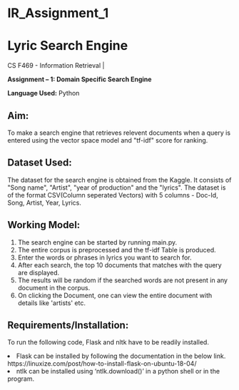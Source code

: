# IR_Assignment_1
# Lyric Search Engine
CS F469 - Information Retrieval |

<p><b>Assignment – 1: Domain Specific Search Engine</b></p>
<p><b>Language Used:</b>	Python </p>

<h2>Aim:</h2>
To make a search engine that retrieves relevent documents when a query is entered using the vector space model and "tf-idf" score for ranking.

<h2>Dataset Used:</h2>
The dataset for the search engine is obtained from the Kaggle. It consists of "Song name", "Artist", "year of production" and the "lyrics".  
The dataset is of the format CSV(Column seperated Vectors) with 5 columns - Doc-Id, Song, Artist, Year, Lyrics.

<h2>Working Model:</h2>

1.	The search engine can be started by running main.py.
2.	The entire corpus is preprocessed and the tf-idf Table is produced.
3.  Enter the words or phrases in lyrics you want to search for.
4.	After each search, the top 10 documents that matches with the query are displayed.
5.	The results will be random if the searched words are not present in any document in the corpus.
6.  On clicking the Document, one can view the entire document with details like 'artists' etc.

<h2>Requirements/Installation:</h2>

To run the following code, Flask and nltk have to be readily installed.
<li>	Flask can be installed by following the documentation in the below link. https://linuxize.com/post/how-to-install-flask-on-ubuntu-18-04/</li>
<li>	ntlk can be installed using ‘ntlk.download()’ in a python shell or in the program.</li>

